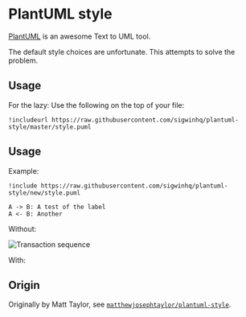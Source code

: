 # PlantUML style

[PlantUML](http://www.plantuml.com) is an awesome Text to UML tool.

The default style choices are unfortunate. This attempts to solve the problem. 

## Usage

For the lazy: Use the following on the top of your file:

```
!includeurl https://raw.githubusercontent.com/sigwinhq/plantuml-style/master/style.puml
```

## Usage

Example:

```puml
!include https://raw.githubusercontent.com/sigwinhq/plantuml-style/new/style.puml

A -> B: A test of the label
A <- B: Another
```

Without:

![Transaction sequence](http://www.plantuml.com/plantuml/proxy?src=https://raw.githubusercontent.com/webburza/payum-setefi/master/docs/transaction.puml)

With:

## Origin

Originally by Matt Taylor, see [`matthewjosephtaylor/plantuml-style`](https://github.com/matthewjosephtaylor/plantuml-style).
